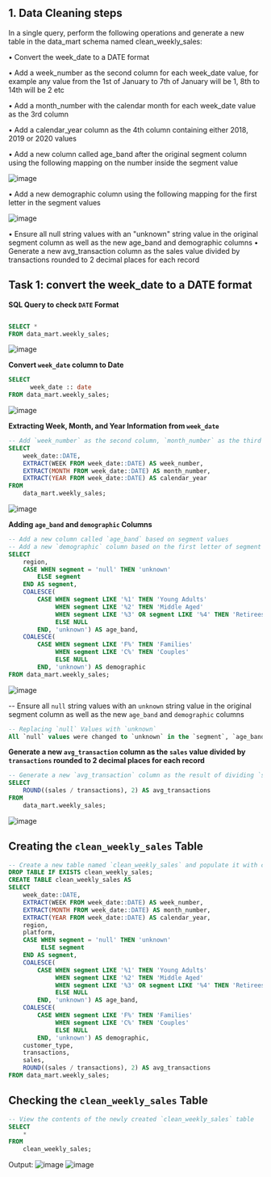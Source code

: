 ## 1.	Data Cleaning steps
In a single query, perform the following operations and generate a new table in the data_mart schema named clean_weekly_sales:

•	Convert the week_date to a DATE format

•	Add a week_number as the second column for each week_date value, for example any value from the 1st of January to 7th of January will be 1, 8th to 14th will be 2 etc

•	Add a month_number with the calendar month for each week_date value as the 3rd column

•	Add a calendar_year column as the 4th column containing either 2018, 2019 or 2020 values

•	Add a new column called age_band after the original segment column using the following mapping on the number inside the segment value

![image](https://github.com/kenny-ayo/Case-Study-5---Data-Mart/assets/92790075/36f8f539-2da9-4f1f-96e9-87ed401fad99)


•	Add a new demographic column using the following mapping for the first letter in the segment values

![image](https://github.com/kenny-ayo/Case-Study-5---Data-Mart/assets/92790075/fbb0a459-e20b-4831-a260-6f3636536a2d)


•	Ensure all null string values with an "unknown" string value in the original segment column as well as the new age_band and demographic columns
•	Generate a new avg_transaction column as the sales value divided by transactions rounded to 2 decimal places for each record

## Task 1: convert the week_date to a DATE format
**SQL Query to check `DATE` Format**
```sql

SELECT *
FROM data_mart.weekly_sales;

```
![image](https://github.com/kenny-ayo/Case-Study-5---Data-Mart/assets/92790075/9809f12e-5177-4782-b9a7-0ba3f171d039)

 **Convert `week_date` column to Date**
```sql
SELECT
      week_date :: date
FROM data_mart.weekly_sales;
```
![image](https://github.com/kenny-ayo/Case-Study-5---Data-Mart/assets/92790075/64396e09-e425-4b99-96d3-06fb8e74f44e)

**Extracting Week, Month, and Year Information from `week_date`**

```sql
-- Add `week_number` as the second column, `month_number` as the third column, and `calendar_year` as the fourth column
SELECT 
    week_date::DATE,
    EXTRACT(WEEK FROM week_date::DATE) AS week_number,
    EXTRACT(MONTH FROM week_date::DATE) AS month_number,
    EXTRACT(YEAR FROM week_date::DATE) AS calendar_year
FROM 
    data_mart.weekly_sales;
```
![image](https://github.com/kenny-ayo/Case-Study-5---Data-Mart/assets/92790075/ee0b433f-fdc5-429e-b831-d032a6aa1f32)

**Adding `age_band` and `demographic` Columns**

```sql
-- Add a new column called `age_band` based on segment values
-- Add a new `demographic` column based on the first letter of segment values
SELECT 
    region,
    CASE WHEN segment = 'null' THEN 'unknown'
        ELSE segment
    END AS segment,
    COALESCE(
        CASE WHEN segment LIKE '%1' THEN 'Young Adults'
             WHEN segment LIKE '%2' THEN 'Middle Aged'
             WHEN segment LIKE '%3' OR segment LIKE '%4' THEN 'Retirees'
             ELSE NULL
        END, 'unknown') AS age_band,
    COALESCE(
        CASE WHEN segment LIKE 'F%' THEN 'Families'
             WHEN segment LIKE 'C%' THEN 'Couples'
             ELSE NULL
        END, 'unknown') AS demographic
FROM data_mart.weekly_sales;
```
![image](https://github.com/kenny-ayo/Case-Study-5---Data-Mart/assets/92790075/93462862-3fd2-443d-98bf-bc6a9ea734c6)

-- Ensure all `null` string values with an `unknown` string value in the original segment column as well as the new `age_band` and `demographic` columns
```sql
-- Replacing `null` Values with `unknown`
All `null` values were changed to `unknown` in the `segment`, `age_band`, and `demographic` columns within the SQL query using `CASE` statements.
```
**Generate a new `avg_transaction` column as the `sales` value divided by `transactions` rounded to 2 decimal places for each record**

```sql
-- Generate a new `avg_transaction` column as the result of dividing `sales` by `transactions` rounded to 2 decimal places
SELECT 
    ROUND((sales / transactions), 2) AS avg_transactions
FROM 
    data_mart.weekly_sales;
```
![image](https://github.com/kenny-ayo/Case-Study-5---Data-Mart/assets/92790075/378cf6af-f697-4321-9a26-e8c5db35cdc1)

## Creating the `clean_weekly_sales` Table

```sql
-- Create a new table named `clean_weekly_sales` and populate it with cleaned data
DROP TABLE IF EXISTS clean_weekly_sales;
CREATE TABLE clean_weekly_sales AS
SELECT 
    week_date::DATE,
    EXTRACT(WEEK FROM week_date::DATE) AS week_number,
    EXTRACT(MONTH FROM week_date::DATE) AS month_number,
    EXTRACT(YEAR FROM week_date::DATE) AS calendar_year,
    region,
    platform,
    CASE WHEN segment = 'null' THEN 'unknown'
         ELSE segment
    END AS segment,
    COALESCE(
        CASE WHEN segment LIKE '%1' THEN 'Young Adults'
             WHEN segment LIKE '%2' THEN 'Middle Aged'
             WHEN segment LIKE '%3' OR segment LIKE '%4' THEN 'Retirees'
             ELSE NULL
        END, 'unknown') AS age_band,
    COALESCE(
        CASE WHEN segment LIKE 'F%' THEN 'Families'
             WHEN segment LIKE 'C%' THEN 'Couples'
             ELSE NULL
        END, 'unknown') AS demographic,
    customer_type,
    transactions,
    sales,
    ROUND((sales / transactions), 2) AS avg_transactions
FROM data_mart.weekly_sales;
```
## Checking the `clean_weekly_sales` Table

```sql
-- View the contents of the newly created `clean_weekly_sales` table
SELECT 
    *
FROM 
    clean_weekly_sales;
```
Output:
![image](https://github.com/kenny-ayo/Case-Study-5---Data-Mart/assets/92790075/a8fe32d8-3560-4ea9-9dad-98eb3fa7805b) ![image](https://github.com/kenny-ayo/Case-Study-5---Data-Mart/assets/92790075/09bf30fe-738c-458e-af46-7699f6df3b28)

